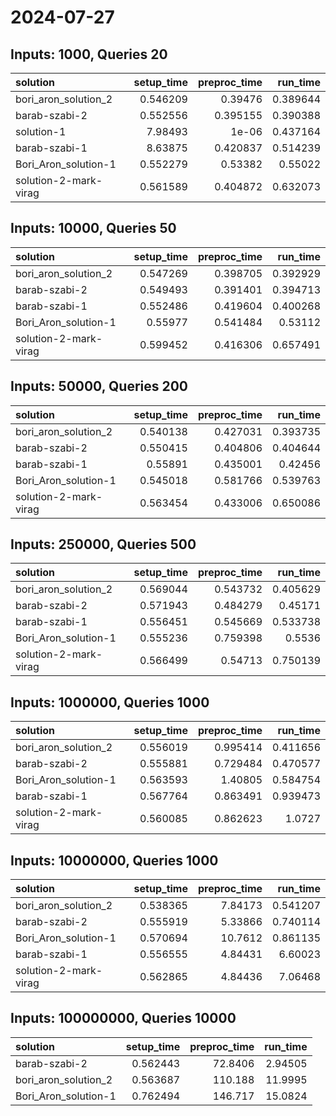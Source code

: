 # 2024-07-27

## Inputs: 1000, Queries 20

| solution              |   setup_time |   preproc_time |   run_time |
|:----------------------|-------------:|---------------:|-----------:|
| bori_aron_solution_2  |     0.546209 |       0.39476  |   0.389644 |
| barab-szabi-2         |     0.552556 |       0.395155 |   0.390388 |
| solution-1            |     7.98493  |       1e-06    |   0.437164 |
| barab-szabi-1         |     8.63875  |       0.420837 |   0.514239 |
| Bori_Aron_solution-1  |     0.552279 |       0.53382  |   0.55022  |
| solution-2-mark-virag |     0.561589 |       0.404872 |   0.632073 |

## Inputs: 10000, Queries 50

| solution              |   setup_time |   preproc_time |   run_time |
|:----------------------|-------------:|---------------:|-----------:|
| bori_aron_solution_2  |     0.547269 |       0.398705 |   0.392929 |
| barab-szabi-2         |     0.549493 |       0.391401 |   0.394713 |
| barab-szabi-1         |     0.552486 |       0.419604 |   0.400268 |
| Bori_Aron_solution-1  |     0.55977  |       0.541484 |   0.53112  |
| solution-2-mark-virag |     0.599452 |       0.416306 |   0.657491 |

## Inputs: 50000, Queries 200

| solution              |   setup_time |   preproc_time |   run_time |
|:----------------------|-------------:|---------------:|-----------:|
| bori_aron_solution_2  |     0.540138 |       0.427031 |   0.393735 |
| barab-szabi-2         |     0.550415 |       0.404806 |   0.404644 |
| barab-szabi-1         |     0.55891  |       0.435001 |   0.42456  |
| Bori_Aron_solution-1  |     0.545018 |       0.581766 |   0.539763 |
| solution-2-mark-virag |     0.563454 |       0.433006 |   0.650086 |

## Inputs: 250000, Queries 500

| solution              |   setup_time |   preproc_time |   run_time |
|:----------------------|-------------:|---------------:|-----------:|
| bori_aron_solution_2  |     0.569044 |       0.543732 |   0.405629 |
| barab-szabi-2         |     0.571943 |       0.484279 |   0.45171  |
| barab-szabi-1         |     0.556451 |       0.545669 |   0.533738 |
| Bori_Aron_solution-1  |     0.555236 |       0.759398 |   0.5536   |
| solution-2-mark-virag |     0.566499 |       0.54713  |   0.750139 |

## Inputs: 1000000, Queries 1000

| solution              |   setup_time |   preproc_time |   run_time |
|:----------------------|-------------:|---------------:|-----------:|
| bori_aron_solution_2  |     0.556019 |       0.995414 |   0.411656 |
| barab-szabi-2         |     0.555881 |       0.729484 |   0.470577 |
| Bori_Aron_solution-1  |     0.563593 |       1.40805  |   0.584754 |
| barab-szabi-1         |     0.567764 |       0.863491 |   0.939473 |
| solution-2-mark-virag |     0.560085 |       0.862623 |   1.0727   |

## Inputs: 10000000, Queries 1000

| solution              |   setup_time |   preproc_time |   run_time |
|:----------------------|-------------:|---------------:|-----------:|
| bori_aron_solution_2  |     0.538365 |        7.84173 |   0.541207 |
| barab-szabi-2         |     0.555919 |        5.33866 |   0.740114 |
| Bori_Aron_solution-1  |     0.570694 |       10.7612  |   0.861135 |
| barab-szabi-1         |     0.556555 |        4.84431 |   6.60023  |
| solution-2-mark-virag |     0.562865 |        4.84436 |   7.06468  |

## Inputs: 100000000, Queries 10000

| solution             |   setup_time |   preproc_time |   run_time |
|:---------------------|-------------:|---------------:|-----------:|
| barab-szabi-2        |     0.562443 |        72.8406 |    2.94505 |
| bori_aron_solution_2 |     0.563687 |       110.188  |   11.9995  |
| Bori_Aron_solution-1 |     0.762494 |       146.717  |   15.0824  |